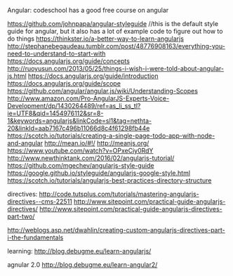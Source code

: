 Angular:
codeschool has a good free course on angular

https://github.com/johnpapa/angular-styleguide  //this is the default style guide for angular, but it also has a lot of example code to figure out how to do things
https://thinkster.io/a-better-way-to-learn-angularjs
http://stephanebegaudeau.tumblr.com/post/48776908163/everything-you-need-to-understand-to-start-with
https://docs.angularjs.org/guide/concepts
http://ruoyusun.com/2013/05/25/things-i-wish-i-were-told-about-angular-js.html
https://docs.angularjs.org/guide/introduction
https://docs.angularjs.org/guide/scope
https://github.com/angular/angular.js/wiki/Understanding-Scopes
http://www.amazon.com/Pro-AngularJS-Experts-Voice-Development/dp/1430264489/ref=as_li_ss_tl?ie=UTF8&qid=1454976112&sr=8-1&keywords=angularjs&linkCode=sl1&tag=nethta-20&linkId=aab7167c496b11066d8c4f61298fb44e
https://scotch.io/tutorials/creating-a-single-page-todo-app-with-node-and-angular
http://mean.io/#!/
http://meanjs.org/
https://www.youtube.com/watch?v=OPxeCiy0RdY  http://www.newthinktank.com/2016/02/angularjs-tutorial/  
https://github.com/mgechev/angularjs-style-guide
https://google.github.io/styleguide/angularjs-google-style.html
https://scotch.io/tutorials/angularjs-best-practices-directory-structure


directives:
http://code.tutsplus.com/tutorials/mastering-angularjs-directives--cms-22511
http://www.sitepoint.com/practical-guide-angularjs-directives/   http://www.sitepoint.com/practical-guide-angularjs-directives-part-two/ 

http://weblogs.asp.net/dwahlin/creating-custom-angularjs-directives-part-i-the-fundamentals

learning:
http://blog.debugme.eu/learn-angularjs/




agnular 2.0
http://blog.debugme.eu/learn-angular2/

